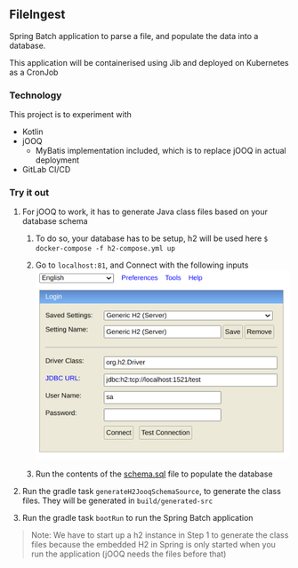## FileIngest
Spring Batch application to parse a file, and populate the data into a database. 

This application will be containerised using Jib and deployed on Kubernetes as a CronJob

### Technology
This project is to experiment with
- Kotlin
- jOOQ 
    - MyBatis implementation included, which is to replace jOOQ in actual deployment
- GitLab CI/CD


### Try it out

1. For jOOQ to work, it has to generate Java class files based on your database schema
    1. To do so, your database has to be setup, h2 will be used here 
    `$ docker-compose -f h2-compose.yml up`
    1. Go to `localhost:81`, and Connect with the following inputs
    ![alt text](h2-guide.png "h2 console")
    
    1. Run the contents of the [schema.sql](src/main/resources/schema.sql) file to populate the database

1. Run the gradle task `generateH2JooqSchemaSource`, to generate the class files. They will be generated in `build/generated-src`
1. Run the gradle task `bootRun` to run the Spring Batch application 

> Note: We have to start up a h2 instance in Step 1 to generate the class files because the embedded H2 in Spring is only started when you run the application (jOOQ needs the files before that)  